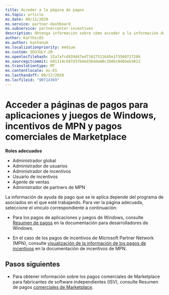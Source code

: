 ```yaml
---
title: Acceder a la página de pagos
ms.topic: article
ms.date: 09/11/2020
ms.service: partner-dashboard
ms.subservice: partnercenter-incentives
description: Obtenga información sobre cómo acceder a la información de pago de sus aplicaciones y juegos de Windows, incentivos de MPN y pagos comerciales de Marketplace para proveedores de software independientes.
author: Karthic83
ms.author: kashanum
ms.localizationpriority: medium
ms.custom: SEOJULY.20
ms.openlocfilehash: 32a7afcd939d47ed71627511645e1f3560717288
ms.sourcegitcommit: b91119c587d37b4ed36dda00c2b0b1946beb3012
ms.translationtype: MT
ms.contentlocale: es-ES
ms.lasthandoff: 09/17/2020
ms.locfileid: "90714369"
---
```

# <a name="access-payouts-pages-for-windows-apps-and-games-mpn-incentives-and-commercial-marketplace-payments"></a>Acceder a páginas de pagos para aplicaciones y juegos de Windows, incentivos de MPN y pagos comerciales de Marketplace

**Roles adecuados**

- Administrador global
- Administrador de usuarios
- Administrador de incentivos
- Usuario de incentivos
- Agente de ventas
- Administrador de partners de MPN

La información de ayuda de pago que se le aplica depende del programa de asociados en el que esté trabajando. Para ver la página adecuada, seleccione el vínculo correspondiente a continuación:

- Para los pagos de aplicaciones y juegos de Windows, consulte [Resumen de pagos](https://docs.microsoft.com/windows/uwp/publish/payout-summary) en la documentación para desarrolladores de Windows.

- En el caso de los pagos de incentivos de Microsoft Partner Network (MPN), consulte [visualización de la información de los pagos de incentivos](understand-incentive-payouts.md) en la documentación de incentivos de MPN.

## <a name="next-steps"></a>Pasos siguientes

- Para obtener información sobre los pagos comerciales de Marketplace para fabricantes de software independientes (ISV), consulte Resumen de pagos [comerciales de Marketplace](https://docs.microsoft.com/azure/marketplace/partner-center-portal/payout-summary).
